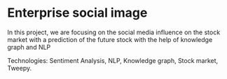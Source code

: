 ﻿# Enterprise social image
In this project, we are focusing on the social media influence on the stock market with a prediction of the future stock with the help of knowledge graph and NLP

Technologies: Sentiment Analysis, NLP, Knowledge graph, Stock market, Tweepy.
